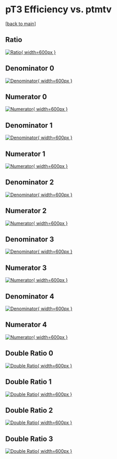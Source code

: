 # pT3 Efficiency vs. ptmtv

[[back to main](./)]



## Ratio

[![Ratio](../mtv/var/pT3_loweta_211_1_eff_ptmtv.png){ width=600px }](../mtv/var/pT3_loweta_211_1_eff_ptmtv.pdf)

## Denominator 0

[![Denominator](../mtv/den/pT3_loweta_211_1_eff_ptmtv_den0.png){ width=600px }](../mtv/den/pT3_loweta_211_1_eff_ptmtv_den0.pdf)

## Numerator 0

[![Numerator](../mtv/num/pT3_loweta_211_1_eff_ptmtv_num0.png){ width=600px }](../mtv/num/pT3_loweta_211_1_eff_ptmtv_num0.pdf)

## Denominator 1

[![Denominator](../mtv/den/pT3_loweta_211_1_eff_ptmtv_den1.png){ width=600px }](../mtv/den/pT3_loweta_211_1_eff_ptmtv_den1.pdf)

## Numerator 1

[![Numerator](../mtv/num/pT3_loweta_211_1_eff_ptmtv_num1.png){ width=600px }](../mtv/num/pT3_loweta_211_1_eff_ptmtv_num1.pdf)

## Denominator 2

[![Denominator](../mtv/den/pT3_loweta_211_1_eff_ptmtv_den2.png){ width=600px }](../mtv/den/pT3_loweta_211_1_eff_ptmtv_den2.pdf)

## Numerator 2

[![Numerator](../mtv/num/pT3_loweta_211_1_eff_ptmtv_num2.png){ width=600px }](../mtv/num/pT3_loweta_211_1_eff_ptmtv_num2.pdf)

## Denominator 3

[![Denominator](../mtv/den/pT3_loweta_211_1_eff_ptmtv_den3.png){ width=600px }](../mtv/den/pT3_loweta_211_1_eff_ptmtv_den3.pdf)

## Numerator 3

[![Numerator](../mtv/num/pT3_loweta_211_1_eff_ptmtv_num3.png){ width=600px }](../mtv/num/pT3_loweta_211_1_eff_ptmtv_num3.pdf)

## Denominator 4

[![Denominator](../mtv/den/pT3_loweta_211_1_eff_ptmtv_den4.png){ width=600px }](../mtv/den/pT3_loweta_211_1_eff_ptmtv_den4.pdf)

## Numerator 4

[![Numerator](../mtv/num/pT3_loweta_211_1_eff_ptmtv_num4.png){ width=600px }](../mtv/num/pT3_loweta_211_1_eff_ptmtv_num4.pdf)

## Double Ratio 0

[![Double Ratio](../mtv/ratio/pT3_loweta_211_1_eff_ptmtv_ratio0.png){ width=600px }](../mtv/ratio/pT3_loweta_211_1_eff_ptmtv_ratio0.pdf)

## Double Ratio 1

[![Double Ratio](../mtv/ratio/pT3_loweta_211_1_eff_ptmtv_ratio1.png){ width=600px }](../mtv/ratio/pT3_loweta_211_1_eff_ptmtv_ratio1.pdf)

## Double Ratio 2

[![Double Ratio](../mtv/ratio/pT3_loweta_211_1_eff_ptmtv_ratio2.png){ width=600px }](../mtv/ratio/pT3_loweta_211_1_eff_ptmtv_ratio2.pdf)

## Double Ratio 3

[![Double Ratio](../mtv/ratio/pT3_loweta_211_1_eff_ptmtv_ratio3.png){ width=600px }](../mtv/ratio/pT3_loweta_211_1_eff_ptmtv_ratio3.pdf)

